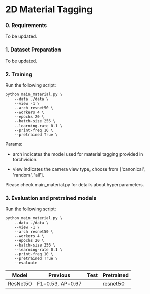 # 2D Material Tagging

### 0. Requirements
To be updated.

### 1. Dataset Preparation
To be updated.

### 2. Training
Run the following script:

	python main_material.py \
		--data ./data \
		--view -1 \
		--arch resnet50 \
		--workers 4 \
		--epochs 20 \
		--batch-size 256 \
		--learning-rate 0.1 \
		--print-freq 10 \
		--pretrained True \

Params:

- arch indicates the model used for material tagging provided in torchvision.

- view indicates the camera view type, choose from ['canonical', 'random', 'all'].

Please check main_material.py for details about hyperparameters.


### 3. Evaluation and pretrained models
Run the following script:

	python main_material.py \
		--data ./data \
		--view -1 \
		--arch resnet50 \
		--workers 4 \
		--epochs 20 \
		--batch-size 256 \
		--learning-rate 0.1 \
		--print-freq 10 \
		--pretrained True \
		--evaluate


| Model | Previous | Test| Pretrained|
|--|--|--|--|
|ResNet50 | F1=0.53, AP=0.67 | | [resnet50]() | 
